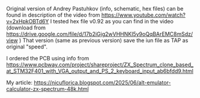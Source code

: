 Original version of Andrey Pastuhkov (info, schematic, hex files) can be found in description of the video from https://www.youtube.com/watch?v=2xHpkOBTd6Y 
I tested hex file v0.92 as you can find in the video (download from https://drive.google.com/file/d/17b2iGjg2wVHHNKI5y9oQqBArEMC8mSdz/view )
That version (same as previous version) save the iun file as TAP as original "speed".

I ordered the PCB using info from https://www.pcbway.com/project/shareproject/ZX_Spectrum_clone_based_at_STM32F401_with_VGA_output_and_PS_2_keyboard_input_ab6bfdd9.html

My article: https://nicuflorica.blogspot.com/2025/06/alt-emulator-calculator-zx-spectrum-48k.html
